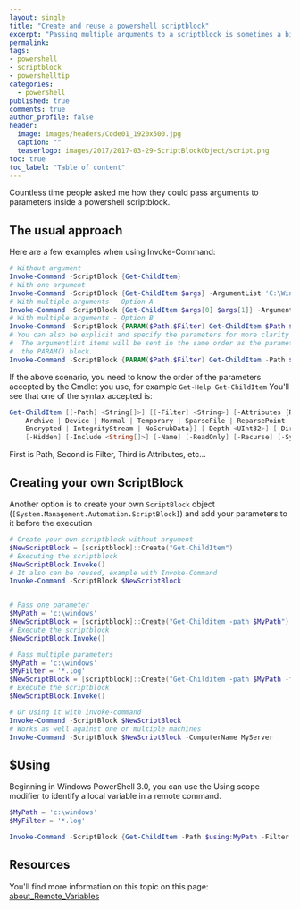 ```yaml
---
layout: single
title: "Create and reuse a powershell scriptblock"
excerpt: "Passing multiple arguments to a scriptblock is sometimes a bit complexe, but not with this approach..."
permalink:
tags: 
- powershell
- scriptblock
- powershelltip
categories:
  - powershell
published: true
comments: true
author_profile: false
header:
  image: images/headers/Code01_1920x500.jpg
  caption: ""
  teaserlogo: images/2017/2017-03-29-ScriptBlockObject/script.png
toc: true
toc_label: "Table of content"
---
```

Countless time people asked me how they could pass arguments to parameters inside a powershell scriptblock.

## The usual approach

Here are a few examples when using Invoke-Command:

```powershell
# Without argument
Invoke-Command -ScriptBlock {Get-ChildItem}
# With one argument
Invoke-Command -ScriptBlock {Get-ChildItem $args} -ArgumentList 'C:\Windows'
# With multiple arguments - Option A
Invoke-Command -ScriptBlock {Get-ChildItem $args[0] $args[1]} -ArgumentList 'C:\Windows','*.log'
# With multiple arguments - Option B
Invoke-Command -ScriptBlock {PARAM($Path,$Filter) Get-ChildItem $Path $Filter} -ArgumentList 'C:\Windows','*.log'
# You can also be explicit and specify the parameters for more clarity
#  The argumentlist items will be sent in the same order as the parameters declared in
#  the PARAM() block.
Invoke-Command -ScriptBlock {PARAM($Path,$Filter) Get-ChildItem -Path $Path -Filter $Filter} -ArgumentList 'C:\Windows','*.log'
```

If the above scenario, you need to know the order of the parameters accepted by the Cmdlet you use, for example ```Get-Help Get-ChildItem```
You'll see that one of the syntax accepted is:

```powershell
Get-ChildItem [[-Path] <String[]>] [[-Filter] <String>] [-Attributes {ReadOnly | Hidden | System | Directory |
    Archive | Device | Normal | Temporary | SparseFile | ReparsePoint | Compressed | Offline | NotContentIndexed |
    Encrypted | IntegrityStream | NoScrubData}] [-Depth <UInt32>] [-Directory] [-Exclude <String[]>] [-File] [-Force]
    [-Hidden] [-Include <String[]>] [-Name] [-ReadOnly] [-Recurse] [-System] [-UseTransaction] [<CommonParameters>]
```

 First is Path, Second is Filter, Third is Attributes, etc...

## Creating your own ScriptBlock

Another option is to create your own ```ScriptBlock``` object (```[System.Management.Automation.ScriptBlock]```) and add your parameters to it before the execution

```powershell
# Create your own scriptblock without argument
$NewScriptBlock = [scriptblock]::Create("Get-ChildItem")
# Executing the scriptblock
$NewScriptBlock.Invoke()
# It also can be reused, example with Invoke-Command
Invoke-Command -ScriptBlock $NewScriptBlock


# Pass one parameter
$MyPath = 'c:\windows'
$NewScriptBlock = [scriptblock]::Create("Get-Childitem -path $MyPath")
# Execute the scriptblock
$NewScriptBlock.Invoke()

# Pass multiple parameters
$MyPath = 'c:\windows'
$MyFilter = '*.log'
$NewScriptBlock = [scriptblock]::Create("Get-Childitem -path $MyPath -filter $MyFilter")
# Execute the scriptblock
$NewScriptBlock.Invoke()

# Or Using it with invoke-command
Invoke-Command -ScriptBlock $NewScriptBlock
# Works as well against one or multiple machines
Invoke-Command -ScriptBlock $NewScriptBlock -ComputerName MyServer
```

## $Using

Beginning in Windows PowerShell 3.0, you can use the Using scope modifier to identify a local variable in a remote command.

```powershell
$MyPath = 'c:\windows'
$MyFilter = '*.log'

Invoke-Command -ScriptBlock {Get-ChildItem -Path $using:MyPath -Filter $using:MyFilter}
```

## Resources
You'll find more information on this topic on this page: [about_Remote_Variables](https://msdn.microsoft.com/en-us/powershell/reference/5.1/microsoft.powershell.core/about/about_remote_variables?f=255&MSPPError=-2147217396)